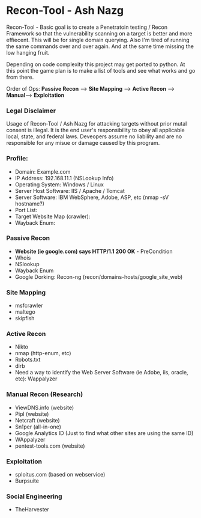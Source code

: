 # Recon-Tool - Ash Nazg

Recon-Tool - Basic goal is to create a Penetratoin testing / Recon Framework so that the vulnerability scanning on a target is better and more effiecent.  This will be for single domain querying.  Also I'm tired of running the same commands over and over again.  And at the same time missing the low hanging fruit.

Depending on code complexity this project may get ported to python.  At this point the game plan is to make a list of tools and see what works and go from there.

Order of Ops: **Passive Recon** --> **Site Mapping** --> **Active Recon**  --> **Manual**--> **Exploitation**

### Legal Disclaimer
Usage of Recon-Tool / Ash Nazg for attacking targets without prior mutal consent is illegal.  It is the end user's responsibility to obey all applicable local, state, and federal laws. Deveopers assume no liability and are no responsible for any misue or damage caused by this program.

### Profile:
* Domain: Example.com
* IP Address: 192.168.11.1 (NSLookup Info)
* Operating System: Windows / Linux
* Server Host Software: IIS / Apache / Tomcat
* Server Software: IBM WebSphere, Adobe, ASP, etc (nmap -sV hostname?)
* Port List:
* Target Website Map (crawler):
* Wayback Enum:

### Passive Recon
* **Website (ie google.com) says HTTP/1.1 200 OK** - PreCondition
* Whois
* NSlookup
* Wayback Enum
* Google Dorking: Recon-ng (recon/domains-hosts/google_site_web)

### Site Mapping
* msfcrawler
* maltego
* skipfish

### Active Recon
* Nikto
* nmap (http-enum, etc)
* Robots.txt
* dirb
* Need a way to identify the Web Server Software (ie Adobe, iis, oracle, etc): Wappalyzer

### Manual Recon (Research)
* ViewDNS.info (website)
* Pipl (website)
* Netcraft (website)
* Sn1per (all-in-one)
* Google Analytics ID (Just to find what other sites are using the same ID)
* WAppalyzer
* pentest-tools.com (website)

### Exploitation
* sploitus.com (based on webservice)
* Burpsuite

### Social Engineering
* TheHarvester
